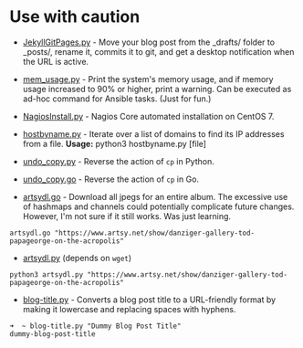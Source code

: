 # Use with caution

- [JekyllGitPages.py](https://github.com/kavishgr/MiniHacks/blob/master/JekyllGitPages.py) - Move your blog post from the _drafts/ folder to _posts/, rename it, commits it to git, and get a desktop notification when the URL is active.

- [mem_usage.py](https://github.com/kavishgr/MiniHacks/blob/master/mem_usage.py) - Print the system's memory usage, and if memory usage increased to 90% or higher, print a warning. Can be executed as ad-hoc command for Ansible tasks. (Just for fun.)

- [NagiosInstall.py](https://github.com/kavishgr/MiniHacks/blob/master/NagiosInstall.py) - Nagios Core automated installation on CentOS 7.

- [hostbyname.py](https://github.com/kavishgr/MiniHacks/blob/master/hostbyname.py) - Iterate over a list of domains to find its IP addresses from a file. **Usage:** python3 hostbyname.py [file]

- [undo_copy.py](https://github.com/kavishgr/MiniHacks/blob/master/undo_copy.py) - Reverse the action of `cp` in Python.

- [undo_copy.go](https://github.com/kavishgr/MiniHacks/blob/master/undo_copy.go) - Reverse the action of `cp` in Go.

- [artsydl.go](https://github.com/kavishgr/MiniHacks/blob/master/artsydl.go)  - Download all jpegs for an entire album. The excessive use of hashmaps and channels could potentially complicate future changes. However, I'm not sure if it still works. Was just learning.

```shell
artsydl.go "https://www.artsy.net/show/danziger-gallery-tod-papageorge-on-the-acropolis"
```

- [artsydl.py](https://github.com/kavishgr/MiniHacks/blob/master/artsydl.py) (depends on `wget`)

```shell
python3 artsydl.py "https://www.artsy.net/show/danziger-gallery-tod-papageorge-on-the-acropolis"
```

- [blog-title.py](https://github.com/kavishgr/MiniHacks/blob/master/blog-title.py) - Converts a blog post title to a URL-friendly format by making it lowercase and replacing spaces with hyphens.

```shell
➜  ~ blog-title.py "Dummy Blog Post Title"
dummy-blog-post-title
```

